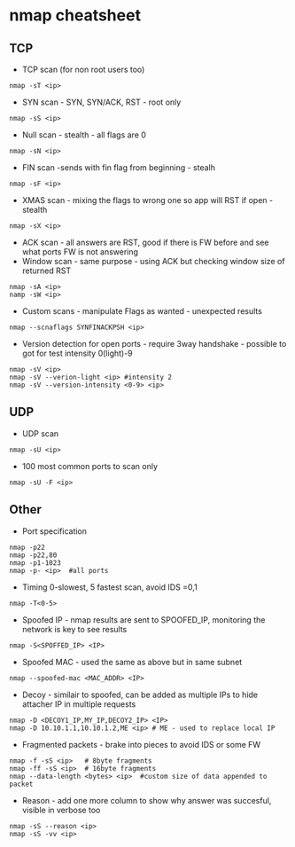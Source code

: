 # nmap cheatsheet

## TCP

- TCP scan (for non root users too)
  
```shell
nmap -sT <ip>
```

- SYN scan - SYN, SYN/ACK, RST - root only

```shell
nmap -sS <ip>
```

- Null scan - stealth - all flags are 0

```shell
nmap -sN <ip>
```

- FIN scan -sends with fin flag from beginning - stealh

```shell
nmap -sF <ip>
```

- XMAS scan - mixing the flags to wrong one so app will RST if open - stealth

```shell
nmap -sX <ip>
```

- ACK scan - all answers are RST, good if there is FW before and see what ports FW is not answering
- Window scan - same purpose - using ACK but checking window size of returned RST

```shell
nmap -sA <ip>
namp -sW <ip>
```

- Custom scans - manipulate Flags as wanted - unexpected results

```shell
nmap --scnaflags SYNFINACKPSH <ip>
```

- Version detection for open ports - require 3way handshake - possible to got for test intensity 0(light)-9

```shell
nmap -sV <ip>
nmap -sV --verion-light <ip> #intensity 2
nmap -sV --version-intensity <0-9> <ip>
```

## UDP

- UDP scan

```shell
nmap -sU <ip>
```

- 100 most common ports to scan only

```shell
nmap -sU -F <ip>
```

## Other

- Port specification

```shell
nmap -p22
nmap -p22,80
nmap -p1-1023
nmap -p- <ip>  #all ports
```

- Timing 0-slowest, 5 fastest scan, avoid IDS =0,1

```shell
nmap -T<0-5>
```

- Spoofed IP - nmap results are sent to SPOOFED_IP, monitoring the network is key to see results
  
```shell
nmap -S<SPOFFED_IP> <IP>
```

- Spoofed MAC - used the same as above but in same subnet

```shell
nmap --spoofed-mac <MAC_ADDR> <IP>
```

- Decoy - similair to spoofed, can be added as multiple IPs to hide attacher IP in multiple requests

```shell
nmap -D <DECOY1_IP,MY_IP,DECOY2_IP> <IP>
nmap -D 10.10.1.1,10.10.1.2,ME <ip> # ME - used to replace local IP
```

- Fragmented packets - brake into pieces to avoid IDS or some FW

```shell
nmap -f -sS <ip>   # 8byte fragments
nmap -ff -sS <ip>  # 16byte fragments
nmap --data-length <bytes> <ip>  #custom size of data appended to packet
```

- Reason - add one more column to show why answer was succesful, visible in verbose too

```shell
nmap -sS --reason <ip>
nmap -sS -vv <ip>
```
